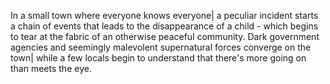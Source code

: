 In a small town where everyone knows everyone| a peculiar incident starts a chain of events that leads to the disappearance of a child - which begins to tear at the
fabric of an otherwise peaceful community. Dark government agencies and seemingly malevolent supernatural forces converge on the town| while a few locals begin to
understand that there's more going on than meets the eye.

